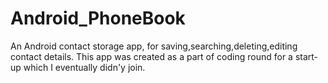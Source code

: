Android_PhoneBook
=================

An Android contact storage app, for saving,searching,deleting,editing  contact details. This app was created as a part of coding round for a start-up which I eventually didn'y join.
